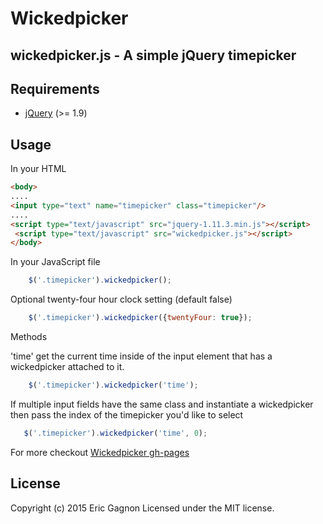 # Wickedpicker

## wickedpicker.js - A simple jQuery timepicker

## Requirements

* [jQuery](http://jquery.com/download/) (>= 1.9)

## Usage

In your HTML
 ```html
 <body>
 ....
 <input type="text" name="timepicker" class="timepicker"/>
 ....
 <script type="text/javascript" src="jquery-1.11.3.min.js"></script>
  <script type="text/javascript" src="wickedpicker.js"></script>
 </body>
 ```

In your JavaScript file
 ```javascript
     $('.timepicker').wickedpicker();
 ```

Optional twenty-four hour clock setting (default false)
```javascript
    $('.timepicker').wickedpicker({twentyFour: true});
```

Methods

'time' get the current time inside of the input element that has a wickedpicker attached to it.
```javascript
    $('.timepicker').wickedpicker('time');
```

  If multiple input fields have the same class and instantiate a wickedpicker then pass the index of the timepicker
  you'd like to select
 ```javascript
    $('.timepicker').wickedpicker('time', 0);
 ```

 For more checkout
 [Wickedpicker gh-pages](http://ericjgagnon.github.io/wickedpicker/)

## License

 Copyright (c) 2015 Eric Gagnon Licensed under the MIT license.

